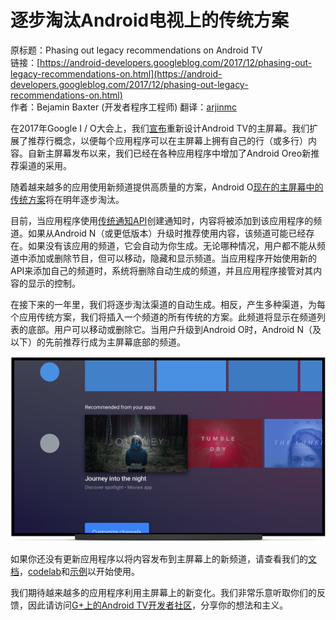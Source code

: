 # 逐步淘汰Android电视上的传统方案

原标题：Phasing out legacy recommendations on Android TV  
链接：[https://android-developers.googleblog.com/2017/12/phasing-out-legacy-recommendations-on.html](https://android-developers.googleblog.com/2017/12/phasing-out-legacy-recommendations-on.html)  
作者：Bejamin Baxter (开发者程序工程师)
翻译：[arjinmc](https://github.com/arjinmc)  

在2017年Google I / O大会上，我们[宣布](https://android-developers.googleblog.com/2017/05/welcome-to-your-new-home-on-android-tv.html)重新设计Android TV的主屏幕。我们扩展了推荐行概念，以便每个应用程序可以在主屏幕上拥有自己的行（或多行）内容。自新主屏幕发布以来，我们已经在各种应用程序中增加了Android Oreo新推荐渠道的采用。

随着越来越多的应用使用新频道提供高质量的方案，Android O[现在的主屏幕中的传统方案](https://developer.android.com/training/tv/discovery/recommendations-row.html)将在明年逐步淘汰。

目前，当应用程序使用[传统通知API](https://developer.android.com/training/tv/discovery/recommendations-row.html#build)创建通知时，内容将被添加到该应用程序的频道。如果从Android N（或更低版本）升级时推荐使用内容，该频道可能已经存在。如果没有该应用的频道，它会自动为你生成。无论哪种情况，用户都不能从频道中添加或删除节目，但可以移动，隐藏和显示频道。当应用程序开始使用新的API来添加自己的频道时，系统将删除自动生成的频道，并且应用程序接管对其内容的显示的控制。

在接下来的一年里，我们将逐步淘汰渠道的自动生成。相反，产生多种渠道，为每个应用传统方案，我们将插入一个频道的所有传统的方案。此频道将显示在频道列表的底部。用户可以移动或删除它。当用户升级到Android O时，Android N（及以下）的先前推荐行成为主屏幕底部的频道。

![img](../images/2017.12.22.png)  

如果你还没有更新应用程序以将内容发布到主屏幕上的新频道，请查看我们的[文档](https://developer.android.com/training/tv/discovery/recommendations-channel.html)，[codelab](https://codelabs.developers.google.com/codelabs/tv-channels-programs/index.html)和[示例](https://github.com/googlesamples/leanback-homescreen-channels)以开始使用。

我们期待越来越多的应用程序利用主屏幕上的新变化。我们非常乐意听取你们的反馈，因此请访问[G+上的Android TV开发者社区](https://plus.google.com/communities/112881895888889393129)，分享你的想法和主义。